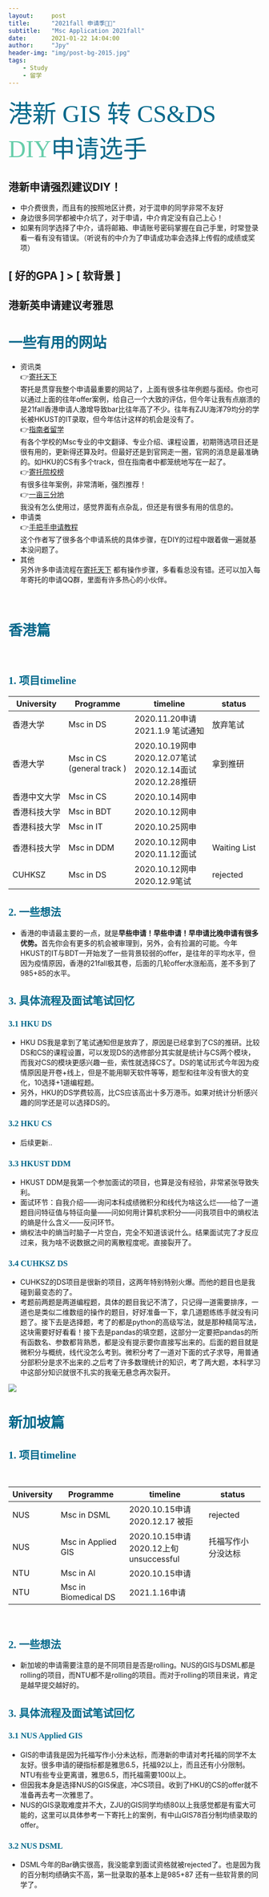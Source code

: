 ```yaml
---
layout:     post
title:      "2021fall 申请季🙌🏻"
subtitle:   "Msc Application 2021fall"
date:       2021-01-22 14:04:00
author:     "Jpy"
header-img: "img/post-bg-2015.jpg"
tags:
    - Study
    - 留学
---
```


<font color="#00688B" size=12 face="黑体">港新 GIS 转 CS&DS <font color="#66CDAA">DIY</font>申请选手🙌🏻</font>


## <strong>港新申请强烈建议DIY！</strong>
- 中介费很贵，而且有的按照地区计费，对于混申的同学非常不友好
- 身边很多同学都被中介坑了，对于申请，中介肯定没有自己上心！
- 如果有同学选择了中介，请将邮箱、申请账号密码掌握在自己手里，时常登录看一看有没有错误。（听说有的中介为了申请成功率会选择上传假的成绩或奖项）  
## <strong>[ 好的GPA ] > [ 软背景 ]</strong>  
## <strong>港新英申请建议考雅思</strong>
# <font color="#00688B" > 一些有用的网站</font>
- 资讯类  
  👉[寄托天下](http://bbs.gter.net/)  
  寄托是贯穿我整个申请最重要的网站了，上面有很多往年例题与面经。你也可以通过上面的往年offer案例，给自己一个大致的评估，但今年让我有点崩溃的是21fall香港申请人激增导致bar比往年高了不少。往年有ZJU海洋79均分的学长被HKUST的IT录取，但今年估计这样的机会是没有了。  
👉[指南者留学](http://www.compassedu.hk/)  
有各个学校的Msc专业的中文翻译、专业介绍、课程设置，初期筛选项目还是很有用的，更新得还算及时。但最好还是到官网走一圈，官网的消息是最准确的。如HKU的CS有多个track，但在指南者中都笼统地写在一起了。  
👉[寄托院校榜](https://schools.gter.net/search)   
有很多往年案例，非常清晰，强烈推荐！  
 👉[一亩三分地](https://www.1point3acres.com/)  
 我没有怎么使用过，感觉界面有点杂乱，但还是有很多有用的信息的。  
- 申请类  
  👉[手把手申请教程](https://zhuanlan.zhihu.com/p/86549599)  
  这个作者写了很多各个申请系统的具体步骤，在DIY的过程中跟着做一遍就基本没问题了。
- 其他  
另外许多申请流程在[寄托天下](http://bbs.gter.net/) 都有操作步骤，多看看总没有错。还可以加入每年寄托的申请QQ群，里面有许多热心的小伙伴。


<br>  

# <font color="#00688B" face="Microsoft Yahei Light">香港篇🛫</font>

<br>

## <font color="#00688B" face="Microsoft Yahei Light">1. 项目timeline</font>

| University      | Programme |timeline|status|
| ----------- | ----------- |------|------|
| 香港大学      | Msc in DS       | 2020.11.20申请<br>2021.1.9 笔试通知|放弃笔试
| 香港大学   | Msc in CS <br> (general track )       |2020.10.19网申<br>2020.12.07笔试<br>2020.12.14面试<br>2020.12.28推研|拿到推研
|香港中文大学| Msc in CS|2020.10.14网申 |
|香港科技大学|Msc in BDT|2020.10.12网申|
|香港科技大学|Msc in IT|2020.10.25网申|
|香港科技大学|Msc in DDM|2020.10.12网申<br>2020.11.12面试|Waiting List
|CUHKSZ|Msc in DS|2020.10.12网申<br>2020.12.9笔试|rejected

## <font color="#00688B" face="Microsoft Yahei Light">2. 一些想法🤯</font>

- 香港的申请最主要的一点，就是<strong>早些申请！早些申请！早申请比晚申请有很多优势。</strong>首先你会有更多的机会被审理到，另外，会有捡漏的可能。今年HKUST的IT与BDT一开始发了一些背景较弱的offer，是往年的平均水平，但因为疫情原因，香港的21fall极其卷，后面的几轮offer水涨船高，差不多到了985+85的水平。

## <font color="#00688B" face="Microsoft Yahei Light">3. 具体流程及面试笔试回忆</font>

### <font color="#00688B" face="Microsoft Yahei Light">3.1 HKU DS</font>
- HKU DS我是拿到了笔试通知但是放弃了，原因是已经拿到了CS的推研。比较DS和CS的课程设置，可以发现DS的选修部分其实就是统计与CS两个模块，而我对CS的模块更感兴趣一些，索性就选择CS了。DS的笔试形式今年因为疫情原因是开卷+线上，但是不能用聊天软件等等，题型和往年没有很大的变化，10选择+1道编程题。  
- 另外，HKU的DS学费较高，比CS应该高出十多万港币。如果对统计分析感兴趣的同学还是可以选择DS的。
  

### <font color="#00688B" face="Microsoft Yahei Light">3.2 HKU CS</font>  
- 后续更新..


### <font color="#00688B" face="Microsoft Yahei Light">3.3 HKUST DDM</font>
- HKUST DDM是我第一个参加面试的项目，也算是没有经验，非常紧张导致失利。
- 面试环节：自我介绍——询问本科成绩微积分和线代为啥这么烂——给了一道题目问特征值与特征向量——问如何用计算机求积分——问我项目中的熵权法的熵是什么含义——反问环节。
- 熵权法中的熵当时脑子一片空白，完全不知道该说什么。结果面试完了才反应过来，我为啥不说数据之间的离散程度呢。直接裂开了。  
  

### <font color="#00688B" face="Microsoft Yahei Light">3.4 CUHKSZ DS</font>
- CUHKSZ的DS项目是很新的项目，这两年特别特别火爆。而他的题目也是我碰到最变态的了。
- 考题前两题是两道编程题，具体的题目我记不清了，只记得一道需要排序，一道也是类似二维数组的操作的题目，好好准备一下，拿几道题练练手就没有问题了。接下去是选择题，考了的都是python的高级写法，就是那种精简写法，这块需要好好看看！接下去是pandas的填空题，这部分一定要把pandas的所有函数名、参数都背熟悉，都是没有提示要你直接写出来的。后面的题目就是微积分与概统，线代没怎么考到。微积分考了一道对下面的式子求导，用普通分部积分是求不出来的.之后考了许多数理统计的知识，考了两大题，本科学习中这部分知识就很不扎实的我毫无悬念再次裂开。  



<img src="../../../../img/math1.jpg" >






# <font color="#00688B" face="Microsoft Yahei Light">新加坡篇</font>  

## <font color="#00688B" face="Microsoft Yahei Light">1. 项目timeline</font>

<br>


| University      | Programme |timeline|status|
| ----------- | ----------- |------|------|
| NUS      | Msc in DSML       | 2020.10.15申请<br>2020.12.17 被拒| rejected
|NUS|Msc in Applied GIS|2020.10.15申请<br>2020.12上旬 unsuccessful| 托福写作小分没达标|    
|NTU|Msc in AI | 2020.10.15申请|   
|NTU|Msc in Biomedical DS|2021.1.16申请|


<br>

## <font color="#00688B" face="Microsoft Yahei Light">2. 一些想法🤯</font>
- 新加坡的申请需要注意的是不同项目是否是rolling。NUS的GIS与DSML都是rolling的项目，而NTU都不是rolling的项目。而对于rolling的项目来说，肯定是越早提交越好的。


## <font color="#00688B" face="Microsoft Yahei Light">3. 具体流程及面试笔试回忆</font>
### <font color="#00688B" face="Microsoft Yahei Light">3.1 NUS Applied GIS</font>
- GIS的申请我是因为托福写作小分未达标，而港新的申请对考托福的同学不太友好。很多申请的硬指标都是雅思6.5，托福92以上，而且还有小分限制。NTU有些专业更离谱，雅思6.5，而托福需要100以上。
- 但因我本身是选择NUS的GIS保底，冲CS项目。收到了HKU的CS的offer就不准备再去考一次雅思了。
- NUS的GIS录取难度并不大，ZJU的GIS同学均绩80以上我感觉都是有蛮大可能的，这里可以具体参考一下寄托上的案例，有中山GIS78百分制均绩录取的offer。  

### <font color="#00688B" face="Microsoft Yahei Light">3.2 NUS DSML</font>
- DSML今年的Bar确实很高，我没能拿到面试资格就被rejected了。也是因为我的百分制均绩确实不高，第一批录取的基本上是985+87 还有一些软背景的同学了。